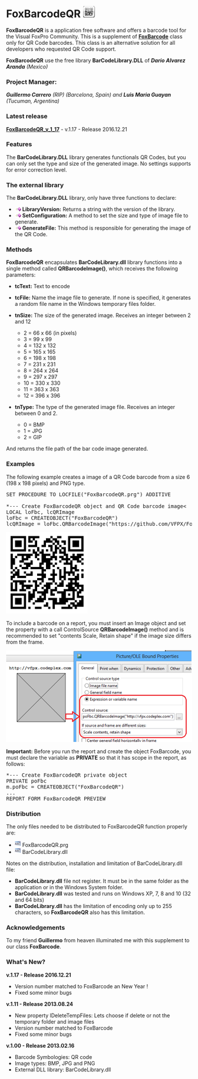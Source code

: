 # FoxBarcodeQR ![](images/FBC_QR_00.png)

**FoxBarcodeQR** is a application free software and offers a barcode tool for the Visual FoxPro Community. This is a supplement of **[FoxBarcode](https://github.com/VFPX/FoxBarCode)** class only for QR Code barcodes. This class is an alternative solution for all developers who requested QR Code support.

**FoxBarcodeQR** use the free library **BarCodeLibrary.DLL** of ***Dario Alvarez Aranda** (Mexico)*

### Project Manager:

***Guillermo Carrero** (RIP) (Barcelona, Spain) and **Luis Maria Guayan** (Tucuman, Argentina)*

### Latest release

**[FoxBarcodeQR_v_1_17](/FoxBarcodeQR_v_1_17/)** - v.1.17 - Release 2016.12.21

### Features

The **BarCodeLibrary.DLL** library generates functionals QR Codes, but you can only set the type and size of the generated image. No settings supports for error correction level.

### The external library

The **BarCodeLibrary.DLL** library, only have three functions to declare:

* ![](images/meth.gif) **LibraryVersion:** Returns a string with the version of the library.
* ![](images/meth.gif) **SetConfiguration:** A method to set the size and type of image file to generate.
* ![](images/meth.gif) **GenerateFile:** This method is responsible for generating the image of the QR Code.

### Methods

**FoxBarcodeQR** encapsulates **BarCodeLibrary.dll** library functions into a single method called **QRBarcodeImage()**, which receives the following parameters:

* **tcText:** Text to encode
* **tcFile:** Name the image file to generate. If none is specified, it generates a random file name in the Windows temporary files folder.
* **tnSize:** The size of the generated image. Receives an integer between 2 and 12
  * 2 = 66 x 66 (in pixels)
  * 3 = 99 x 99
  * 4 = 132 x 132
  * 5 = 165 x 165
  * 6 = 198 x 198
  * 7 = 231 x 231
  * 8 = 264 x 264
  * 9 = 297 x 297
  * 10 = 330 x 330
  * 11 = 363 x 363
  * 12 = 396 x 396
  
* **tnType:** The type of the generated image file. Receives an integer between 0 and 2.
  * 0 = BMP
  * 1 = JPG
  * 2 = GIP

And returns the file path of the bar code image generated.

### Examples

The following example creates a image of a QR Code barcode from a size 6 (198 x 198 pixels) and PNG type.

<pre>SET PROCEDURE TO LOCFILE("FoxBarcodeQR.prg") ADDITIVE

*--- Create FoxBarcodeQR object and QR Code barcode image<
LOCAL loFbc, lcQRImage
loFbc = CREATEOBJECT("FoxBarcodeQR")
lcQRImage = loFbc.QRBarcodeImage("https://github.com/VFPX/FoxBarCodeQR",,6,2)</pre>

![](images/FBC_QR_01.png)

To include a barcode on a report, you must insert an Image object and set the property with a call ControlSource **QRBarcodeImage()** method and is recommended to set "contents Scale, Retain shape" if the image size differs from the frame.

![](images/FBC_QR_02.png)

**Important:** Before you run the report and create the object FoxBarcode, you must declare the variable as **PRIVATE** so that it has scope in the report, as follows:

<pre>*--- Create FoxBarcodeQR private object
PRIVATE poFbc
m.poFbc = CREATEOBJECT("FoxBarcodeQR")
...
REPORT FORM FoxBarcodeQR PREVIEW</pre>

### Distribution

The only files needed to be distributed to FoxBarcodeQR function properly are:

* ![](images/prg.gif) FoxBarcodeQR.prg
* ![](images/prg.gif) BarCodeLibrary.dll
 
Notes on the distribution, installation and limitation of BarCodeLibrary.dll file:

  * **BarCodeLibrary.dll** file not register. It must be in the same folder as the application or in the Windows System folder.
  * **BarCodeLibrary.dll** was tested and runs on Windows XP, 7, 8 and 10 (32 and 64 bits)
  * **BarCodeLibrary.dll** has the limitation of encoding only up to 255 characters, so **FoxBarcodeQR** also has this limitation.

### Acknowledgements

To my friend **Guillermo** from heaven illuminated me with this supplement to our class **FoxBarcode**.

### What's New?

**v.1.17 - Release 2016.12.21**
* Version number matched to FoxBarcode an New Year !
* Fixed some minor bugs

**v.1.11 - Release 2013.08.24**
* New property lDeleteTempFiles: Lets choose if delete or not the temporary folder and image files
* Version number matched to FoxBarcode
* Fixed some minor bugs

**v.1.00 - Release 2013.02.16**
* Barcode Symbologies: QR code
* Image types: BMP, JPG and PNG
* External DLL library: BarCodeLibrary.dll

